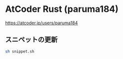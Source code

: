 # AtCoder Rust (paruma184)

https://atcoder.jp/users/paruma184

## スニペットの更新


```sh
sh snippet.sh
```

